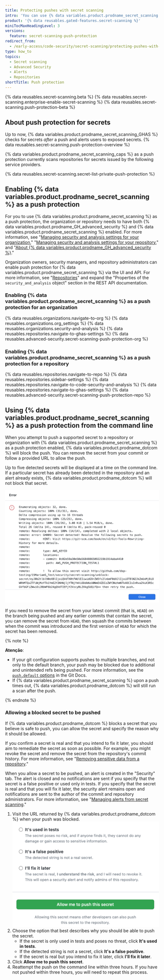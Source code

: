 ```yaml
---
title: Protecting pushes with secret scanning
intro: 'You can use {% data variables.product.prodname_secret_scanning %} to prevent supported secrets from being pushed into your organization or repository by enabling push protection.'
product: '{% data reusables.gated-features.secret-scanning %}'
miniTocMaxHeadingLevel: 3
versions:
  feature: secret-scanning-push-protection
redirect_from:
  - /early-access/code-security/secret-scanning/protecting-pushes-with-secret-scanning
type: how_to
topics:
  - Secret scanning
  - Advanced Security
  - Alerts
  - Repositories
shortTitle: Push protection
---
```


{% data reusables.secret-scanning.beta %}
{% data reusables.secret-scanning.enterprise-enable-secret-scanning %}
{% data reusables.secret-scanning.push-protection-beta %}

## About push protection for secrets

Up to now, {% data variables.product.prodname_secret_scanning_GHAS %} checks for secrets _after_ a push and alerts users to exposed secrets. {% data reusables.secret-scanning.push-protection-overview %}

{% data variables.product.prodname_secret_scanning_caps %} as a push protection currently scans repositories for secrets issued by the following service providers.

{% data reusables.secret-scanning.secret-list-private-push-protection %}

## Enabling {% data variables.product.prodname_secret_scanning %} as a push protection

For you to use {% data variables.product.prodname_secret_scanning %} as a push protection, the organization or repository needs to have both {% data variables.product.prodname_GH_advanced_security %} and {% data variables.product.prodname_secret_scanning %} enabled. For more information, see "[Managing security and analysis settings for your organization](/organizations/keeping-your-organization-secure/managing-security-and-analysis-settings-for-your-organization)," "[Managing security and analysis settings for your repository](/repositories/managing-your-repositorys-settings-and-features/enabling-features-for-your-repository/managing-security-and-analysis-settings-for-your-repository)," and "[About {% data variables.product.prodname_GH_advanced_security %}](/get-started/learning-about-github/about-github-advanced-security)."

Organization owners, security managers, and repository administrators can enable push protection for {% data variables.product.prodname_secret_scanning %} via the UI and API. For more information, see "[Repositories](/rest/reference/repos#update-a-repository)" and expand the "Properties of the `security_and_analysis` object" section in the REST API documentation.

### Enabling {% data variables.product.prodname_secret_scanning %} as a push protection for an organization

{% data reusables.organizations.navigate-to-org %}
{% data reusables.organizations.org_settings %}
{% data reusables.organizations.security-and-analysis %}
{% data reusables.repositories.navigate-to-ghas-settings %}
{% data reusables.advanced-security.secret-scanning-push-protection-org %}

### Enabling {% data variables.product.prodname_secret_scanning %} as a push protection for a repository

{% data reusables.repositories.navigate-to-repo %}
{% data reusables.repositories.sidebar-settings %}
{% data reusables.repositories.navigate-to-code-security-and-analysis %}
{% data reusables.repositories.navigate-to-ghas-settings %}
{% data reusables.advanced-security.secret-scanning-push-protection-repo %}


## Using {% data variables.product.prodname_secret_scanning %} as a push protection from the command line

When you attempt to push a supported secret to a repository or organization with {% data variables.product.prodname_secret_scanning %} as a push protection enabled, {% data variables.product.prodname_dotcom %} will block the push. You can remove the secret from your commit or follow a provided URL to allow the push.

Up to five detected secrets will be displayed at a time on the command line. If a particular secret has already been detected in the repository and an alert already exists, {% data variables.product.prodname_dotcom %} will not block that secret.

![Screenshot showing that a push is blocked when a user attempts to push a secret to a repository](/assets/images/help/repository/secret-scanning-push-protection-with-link.png)

If you need to remove the secret from your latest commit (that is, `HEAD`) on the branch being pushed and any earlier commits that contain the secret, you can remove the secret from `HEAD`, then squash the commits between when the commit was introduced and the first version of `HEAD` for which the secret has been removed.

{% note %}

**Atenção**:

* If your git configuration supports pushes to multiple branches, and not only to the default branch, your push may be blocked due to additional and unintended refs being pushed. For more information, see the [`push.default` options](https://git-scm.com/docs/git-config#Documentation/git-config.txt-pushdefault) in the Git Docs.
* If {% data variables.product.prodname_secret_scanning %} upon a push times out, {% data variables.product.prodname_dotcom %} will still run a scan after the push.

{% endnote %}

### Allowing a blocked secret to be pushed

If {% data variables.product.prodname_dotcom %} blocks a secret that you believe is safe to push, you can allow the secret and specify the reason why it should be allowed.

If you confirm a secret is real and that you intend to fix it later, you should aim to remediate the secret as soon as possible. For example, you might revoke the secret and remove the secret from the repository's commit history. For more information, see "[Removing sensitive data from a repository](/authentication/keeping-your-account-and-data-secure/removing-sensitive-data-from-a-repository)."

When you allow a secret to be pushed, an alert is created in the "Security" tab. The alert is closed and no notifications are sent if you specify that the secret is a false positive or used only in tests. If you specify that the secret is real and that you will fix it later, the security alert remains open and notifications are sent to the author of the commit and repository administrators. For more information, see "[Managing alerts from secret scanning](/code-security/secret-scanning/managing-alerts-from-secret-scanning)."

1. Visit the URL returned by {% data variables.product.prodname_dotcom %} when your push was blocked. ![Screenshot showing form with options for unblocking the push of a secret](/assets/images/help/repository/secret-scanning-unblock-form.png)
2. Choose the option that best describes why you should be able to push the secret.
    - If the secret is only used in tests and poses no threat, click **It's used in tests**.
    - If the detected string is not a secret, click **It's a false positive**.
    - If the secret is real but you intend to fix it later, click **I'll fix it later**.
3. Click **Allow me to push this secret**.
4. Reattempt the push on the command line within three hours. If you have not pushed within three hours, you will need to repeat this process.
